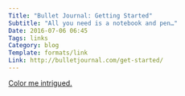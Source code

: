 ```yaml
---
Title: "Bullet Journal: Getting Started"
Subtitle: "All you need is a notebook and pen…"
Date: 2016-07-06 06:45
Tags: links
Category: blog
Template: formats/link
Link: http://bulletjournal.com/get-started/
---
```


[Color me intrigued.](http://bulletjournal.com/get-started/)

